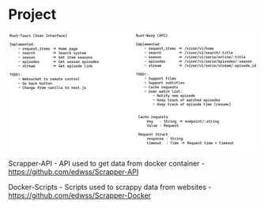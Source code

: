 # Project

![Project diagram](project.png "Project diagram")

Scrapper-API - API used to get data from docker container - https://github.com/edwss/Scrapper-API

Docker-Scripts - Scripts used to scrappy data from websites - https://github.com/edwss/Scrapper-Docker